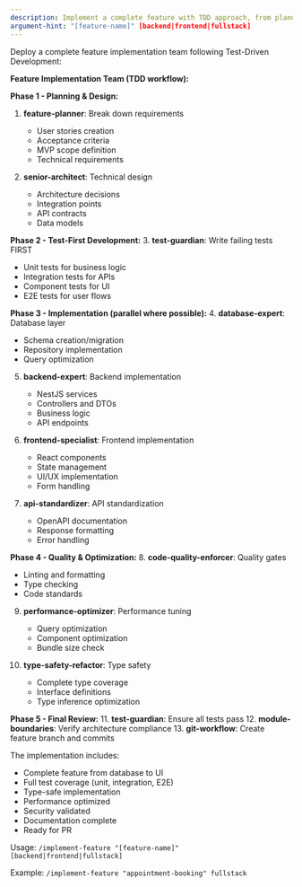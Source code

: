 ```yaml
---
description: Implement a complete feature with TDD approach, from planning to production-ready code
argument-hint: "[feature-name]" [backend|frontend|fullstack]
---
```


Deploy a complete feature implementation team following Test-Driven Development:

**Feature Implementation Team (TDD workflow):**

**Phase 1 - Planning & Design:**

1. **feature-planner**: Break down requirements
   - User stories creation
   - Acceptance criteria
   - MVP scope definition
   - Technical requirements

2. **senior-architect**: Technical design
   - Architecture decisions
   - Integration points
   - API contracts
   - Data models

**Phase 2 - Test-First Development:** 3. **test-guardian**: Write failing tests FIRST

- Unit tests for business logic
- Integration tests for APIs
- Component tests for UI
- E2E tests for user flows

**Phase 3 - Implementation (parallel where possible):** 4. **database-expert**: Database layer

- Schema creation/migration
- Repository implementation
- Query optimization

5. **backend-expert**: Backend implementation
   - NestJS services
   - Controllers and DTOs
   - Business logic
   - API endpoints

6. **frontend-specialist**: Frontend implementation
   - React components
   - State management
   - UI/UX implementation
   - Form handling

7. **api-standardizer**: API standardization
   - OpenAPI documentation
   - Response formatting
   - Error handling

**Phase 4 - Quality & Optimization:** 8. **code-quality-enforcer**: Quality gates

- Linting and formatting
- Type checking
- Code standards

9. **performance-optimizer**: Performance tuning
   - Query optimization
   - Component optimization
   - Bundle size check

10. **type-safety-refactor**: Type safety
    - Complete type coverage
    - Interface definitions
    - Type inference optimization

**Phase 5 - Final Review:** 11. **test-guardian**: Ensure all tests pass 12. **module-boundaries**: Verify architecture compliance 13. **git-workflow**: Create feature branch and commits

The implementation includes:

- Complete feature from database to UI
- Full test coverage (unit, integration, E2E)
- Type-safe implementation
- Performance optimized
- Security validated
- Documentation complete
- Ready for PR

Usage: `/implement-feature "[feature-name]" [backend|frontend|fullstack]`

Example: `/implement-feature "appointment-booking" fullstack`
